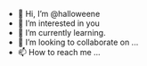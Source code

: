 - 👋 Hi, I’m @halloweene
- 👀 I’m interested in you
- 🌱 I’m currently learning.
- 💞️ I’m looking to collaborate on ...
- 📫 How to reach me ...

<!---
halloweene/halloweene is a ✨ special ✨ repository because its `README.md` (this file) appears on your GitHub profile.
You can click the Preview link to take a look at your changes.
--->
